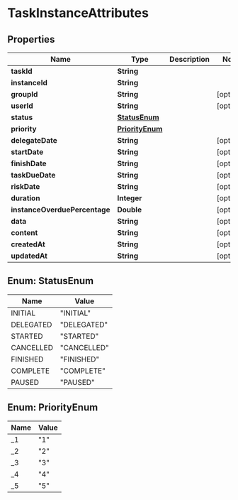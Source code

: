 
# TaskInstanceAttributes

## Properties
Name | Type | Description | Notes
------------ | ------------- | ------------- | -------------
**taskId** | **String** |  | 
**instanceId** | **String** |  | 
**groupId** | **String** |  |  [optional]
**userId** | **String** |  |  [optional]
**status** | [**StatusEnum**](#StatusEnum) |  | 
**priority** | [**PriorityEnum**](#PriorityEnum) |  | 
**delegateDate** | **String** |  |  [optional]
**startDate** | **String** |  |  [optional]
**finishDate** | **String** |  |  [optional]
**taskDueDate** | **String** |  |  [optional]
**riskDate** | **String** |  |  [optional]
**duration** | **Integer** |  |  [optional]
**instanceOverduePercentage** | **Double** |  |  [optional]
**data** | **String** |  |  [optional]
**content** | **String** |  |  [optional]
**createdAt** | **String** |  |  [optional]
**updatedAt** | **String** |  |  [optional]


<a name="StatusEnum"></a>
## Enum: StatusEnum
Name | Value
---- | -----
INITIAL | &quot;INITIAL&quot;
DELEGATED | &quot;DELEGATED&quot;
STARTED | &quot;STARTED&quot;
CANCELLED | &quot;CANCELLED&quot;
FINISHED | &quot;FINISHED&quot;
COMPLETE | &quot;COMPLETE&quot;
PAUSED | &quot;PAUSED&quot;


<a name="PriorityEnum"></a>
## Enum: PriorityEnum
Name | Value
---- | -----
_1 | &quot;1&quot;
_2 | &quot;2&quot;
_3 | &quot;3&quot;
_4 | &quot;4&quot;
_5 | &quot;5&quot;



